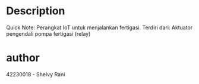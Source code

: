 # Description

Quick Note:
Perangkat IoT untuk menjalankan fertigasi. Terdiri dari:
Aktuator pengendali pompa fertigasi (relay)

# author

42230018 - Shelvy Rani